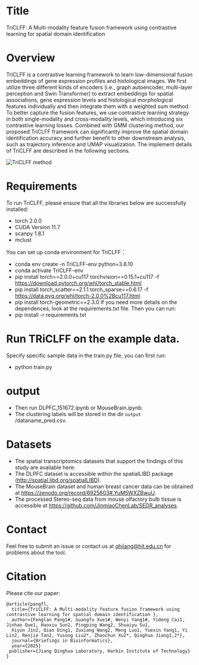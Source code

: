 # Title
TriCLFF: A Multi-modality feature fusion framework using contrastive learning for spatial domain identification

# Overview
TriCLFF is a contrastive learning framework to learn low-dimensional fusion embeddings of gene expression profiles and histological images. We first utilize three different kinds of encoders (i.e., graph autoencoder, multi-layer perception and Swin Transformer) to extract embeddings for spatial associations, gene expression levels and histological morphological features individually and then integrate them with a weighted sum method. To better capture the fusion features, we use contrastive learning strategy in both single-modality and cross-modality levels, which introducing six contrastive learning losses. Combined with GMM clustering method, our proposed TriCLFF framework can significantly improve the spatial domain identification accuracy and further benefit to other downstream analysis, such as trajectory inference and UMAP visualization. The implement details of TriCLFF are described in the following sections.

![TriCLFF method](TriCLFF.bmp)

# Requirements
To run TriCLFF, please ensure that all the libraries below are successfully installed:
- torch 2.0.0
- CUDA Version 11.7
- scanpy 1.8.1
- mclust

You can set up conda environment for TriCLFF：
- conda env create -n TriCLFF-env python=3.8.10
- conda activate TriCLFF-env
- pip install torch==2.0.0+cu117 torchvision==0.15.1+cu117 -f https://download.pytorch.org/whl/torch_stable.html
- pip install torch_scatter==2.1.1 torch_sparse==0.6.17 -f https://data.pyg.org/whl/torch-2.0.0%2Bcu117.html
- pip install torch-geometric==2.3.0
If you need more details on the dependences, look at the requirements.txt file.
Then you can run:
- pip install -r requirements.txt

# Run TRiCLFF on the example data.
Specify specific sample data in the train.py file, you can first run: 
- python train.py
# output
- Then run DLPFC_151672.ipynb or MouseBrain.ipynb.
- The clustering labels will be stored in the dir `output` /dataname_pred.csv. 
# Datasets
- The spatial transcriptomics datasets that support the findings of this study are available here:
- The DLPFC dataset is accessible within the spatialLIBD package (http://spatial.libd.org/spatialLIBD). 
- The MouseBrain dataset and human breast cancer data can be obtained at https://zenodo.org/record/6925603#.YuM5WXZBwuU. 
- The processed Stereo-seq data from mouse olfactory bulb tissue is accessible at https://github.com/JinmiaoChenLab/SEDR_analyses.
# Contact
Feel free to submit an issue or contact us at qhjiang@hit.edu.cn for problems about the tool.
# Citation
Please cite our paper:
```
@article{pangfl,
  title={TriCLFF: A Multi-modality feature fusion framework using contrastive learning for spatial domain identification },
  author={Fenglan Pang1#, Guangfu Xue1#, Wenyi Yang1#, Yideng Cai1, Jinhao Que1, Haoxiu Sun2, Pingping Wang2, Shuaiyu Su1, 
  Xiyun Jin2, Qian Ding1, Zuxiang Wang2, Meng Luo1, Yuexin Yang1, Yi Lin2, Renjie Tan2, Yusong Liu2*, Zhaochun Xu2*, Qinghua Jiang1,2*},
  journal={Briefings in Bioinformatics},
  year={2025}
 publisher={Jiang Qinghua Laboratory, Harbin Institute of Technology}
}
```

